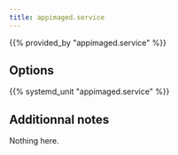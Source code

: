 ```yaml
---
title: appimaged.service
---
```


{{% provided_by "appimaged.service" %}}

## Options

{{% systemd_unit "appimaged.service" %}}

## Additionnal notes

Nothing here.